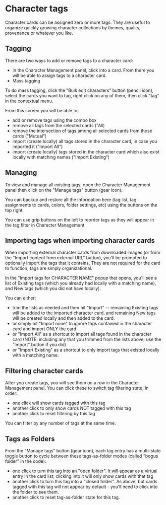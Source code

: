 # Character tags

Character cards can be assigned zero or more tags. They are useful to organize quickly growing character collections by themes, quality, provenance or whatever you like.

## Tagging

There are two ways to add or remove tags to a character card:

- In the Character Management panel, click into a card. From there you will be able to assign tags to a character card.
- Mass tagging

To do mass tagging, click the "Bulk edit characters" button (pencil icon), select the cards you want to tag, right click on any of them, then click "tag" in the contextual menu.

From this screen you will be able to:
- add or remove tags using the combo box
- remove all tags from the selected cards ("All)
- remove the intersection of tags among all selected cards from those cards ("Mutual")
- import (create locally) all tags stored in the character card, in case you imported it ("Import All")
- import (create locally) tags stored in the character card which also exist locally with matching names ("Import Existing")

## Managing

To view and manage all existing tags, open the Character Management panel then click on the "Manage tags" button (gear icon).

You can backup and restore all the information here (tag list, tag assignments to cards, colors, folder settings, etc) using the buttons on the top right.

You can use grip buttons on the left to reorder tags as they will appear in the tag filter in Character Management.

## Importing tags when importing character cards

When importing external character cards from downloaded images (or from the "Import content from external URL" button), you'll be prompted to optionally import the tags that it contains. They are not required for the card to function; tags are simply organizational.

In the "Import tags for CHARACTER NAME" popup that opens, you'll see a list of Existing tags (which you already had locally with a matching name), and New tags (which you did not have locally).

You can either:

- trim the lists as needed and then hit "Import" -- remaining Existing tags will be added to the imported character card, and remaining New tags will be created locally and then added to the card.
- or simply hit "Import none" to ignore tags contained in the character card and import ONLY the card
- or "Import All" as a shortcut to import all tags found in the character card (NOTE: including any that you trimmed from the lists above; use the "Import" button if you did)
- or "Import Existing" as a shortcut to only import tags that existed locally with a matching name.

## Filtering character cards

After you create tags, you will see them on a row in the Character Management panel. You can click these to switch tag filtering state; in order:

- one click will show cards tagged with this tag
- another click to only show cards NOT tagged with this tag
- another click to reset filtering by this tag

You can filter by any number of tags at the same time.

## Tags as Folders

From the "Manage tags" button (gear icon), each tag entry has a multi-state toggle button to cycle between these tags-as-folder modes (called "bogus folder" in the code):

- one click to turn this tag into an "open folder". It will appear as a virtual entry in the card list; clicking into it will only show cards with that tag
- another click to turn this tag into a "closed folder". As above, but cards tagged with this tag will not appear by default - you'll need to click into the folder to see them.
- another click to reset tag-as-folder state for this tag.

